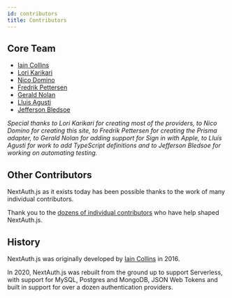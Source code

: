 ```yaml
---
id: contributors
title: Contributors
---
```


## Core Team

* <a href="https://github.com/iaincollins">Iain Collins</a>
* <a href="https://github.com/LoriKarikari">Lori Karikari</a>
* <a href="https://github.com/ndom91">Nico Domino</a>
* <a href="https://github.com/Fumler">Fredrik Pettersen</a>
* <a href="https://github.com/geraldnolan">Gerald Nolan</a>
* <a href="https://github.com/lluia">Lluis Agusti</a>
* <a href="https://github.com/JeffersonBledsoe">Jefferson Bledsoe</a>

_Special thanks to Lori Karikari for creating most of the providers, to Nico Domino for creating this site, to Fredrik Pettersen for creating the Prisma adapter, to Gerald Nolan for adding support for Sign in with Apple, to Lluis Agusti for work to add TypeScript definitions and to Jefferson Bledsoe for working on automating testing._

## Other Contributors

NextAuth.js as it exists today has been possible thanks to the work of many individual contributors.

Thank you to the [dozens of individual contributors](https://github.com/iaincollins/next-auth/graphs/contributors) who have help shaped NextAuth.js. 

## History

NextAuth.js was originally developed by <a href="https://github.com/iaincollins">Iain Collins</a> in 2016.

In 2020, NextAuth.js was rebuilt from the ground up to support Serverless, with support for MySQL, Postgres and MongoDB, JSON Web Tokens and built in support for over a dozen authentication providers.
